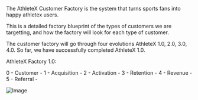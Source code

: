 The AthleteX Customer Factory is the system that turns sports fans into happy athletex users.

This is a detailed factory blueprint of the types of customers we are targetting, and how the factory will look for each type of customer.

The customer factory will go through four evolutions AthleteX 1.0, 2.0, 3.0, 4.0.  So far, we have successfully completed AthleteX 1.0.


AthleteX Factory 1.0:

0 - Customer - 
1 - Acquisition - 
2 - Activation - 
3 - Retention - 
4 - Revenue - 
5 - Referral - 


![Image](https://s3.amazonaws.com/leancanvas_production/z4tk6rogjg04crkj2bos9en327h5?response-content-disposition=inline%3B%20filename%3D%22cfb-activation.png%22%3B%20filename%2A%3DUTF-8%27%27cfb-activation.png&response-content-type=image%2Fpng&X-Amz-Algorithm=AWS4-HMAC-SHA256&X-Amz-Credential=AKIA236FBQTZH6QLCUQP%2F20221222%2Fus-east-1%2Fs3%2Faws4_request&X-Amz-Date=20221222T222754Z&X-Amz-Expires=10800&X-Amz-SignedHeaders=host&X-Amz-Signature=72b2bd9971cf4aca3dcffb7079b116e8e51227fdabd650e3c6a224ac50fb5ff4)

